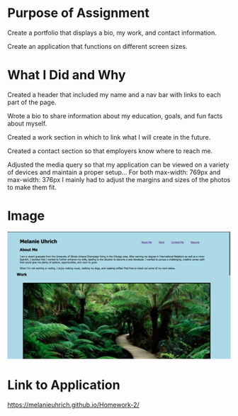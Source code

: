 # Purpose of Assignment 

Create a portfolio that displays a bio, my work, and contact information. 

Create an application that functions on different screen sizes. 

# What I Did and Why 

Created a header that included my name and a nav bar with links to each part of the page. 

Wrote a bio to share information about my education, goals, and fun facts about myself.

Created a work section in which to link what I will create in the future. 

Created a contact section so that employers know where to reach me. 

Adjusted the media query so that my application can be viewed on a variety of devices and maintain a proper setup...
    For both max-width: 769px and max-width: 376px I mainly had to adjust the margins and sizes of the photos to make them fit. 

# Image 

![screenshot](/assets/screenshot.png "Assignment Screenshot")

# Link to Application 

https://melanieuhrich.github.io/Homework-2/

